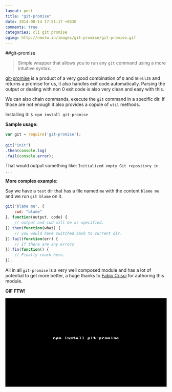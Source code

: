 ```yaml
---
layout: post
title: "git-promise"
date: 2014-08-14 17:51:17 +0530
comments: true
categories: cli git promise
ogimg: http://nmotw.in/images/git-promise/git-promise.gif
---
```


##git-promise

> Simple wrapper that allows you to run any `git` command using a more intuitive syntax.

[git-promise](https://www.npmjs.org/package/git-promise) is a product of a very good combination of `Q` and `ShellJS` and returns a promise for us, it also handles exit code automatically. Parsing the output or dealing with non 0 exit code is also very clean and easy with this.

We can also chain commands, execute the `git` command in a specific dir. If those are not enough it also provides a copule of `util` methods.


Installing it: `$ npm install git-promise`

__Sample usage:__


```javascript
var git = require('git-promise');

git("init")
.then(console.log)
.fail(console.error);
```

That would output something like: `Initialized empty Git repository in ...`

__More complex example:__

Say we have a `test` dir that has a file named `me` with the content `blame me` and we run `git blame` on it.

```javascript
git("blame me", {
    cwd: "blame"
}, function(output, code) {
    // output and cwd will be as specified.
}).then(function(what) {
    // you would have switched back to current dir.
}).fail(function(err) {
    // If there are any errors
}).fin(function() {
    // Finally reach here.
});
```

All in all `git-promise` is a very well composed module and has a lot of potential to get more better, a huge thanks to [Fabio Crisci](https://twitter.com/piuccio) for authoring this module.

__GIF FTW!__

![git-promise](/images/git-promise/git-promise.gif)

